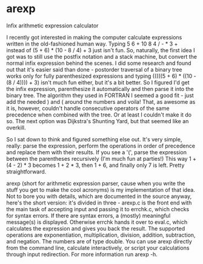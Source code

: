 # arexp
Infix arithmetic expression calculator

I recently got interested in making the computer calculate expressions written in the old-fashioned human way.
Typing 5 6 + 10 8 4 / - * 3 + instead of (5 + 6) * (10 - 8 / 4) + 3 just isn't fun. So, naturally, the first idea I got was to still
use the postfix notation and a stack machine, but convert the normal infix expression behind the scenes. I did some research and found
out that it's easier said than done - postorder traversal of a binary tree works only for fully parenthesized expressions and typing
(((((5 + 6) * ((10 - (8 / 4)))) + 3) isn't much fun either, but it's a bit better. So I figured I'd get the infix expression, 
parenthesize it automatically and then parse it into the binary tree. The algorithm they used in FORTRAN I seemed a good fit - just add
the needed ) and ( around the numbers and voila! That, as awesome as it is, however, couldn't handle consecutive operators of the same 
precedence when combined with the tree. Or at least I couldn't make it do so. The next option was Dijkstra's Shunting Yard, but that 
seemed like an overkill.

So I sat down to think and figured something else out. It's very simple, really: parse the expression, perform the operations in order
of precedence and replace them with their results. If you see a '(', parse the expression between the parentheses recursively (I'm much 
fun at parties!)
This way 1 + (4 - 2) * 3 becomes 1 + 2 * 3, then 1 + 6, and finally only 7 is left. Pretty straightforward.

arexp (short for arithmetic expression parser, cause when you write the stuff you get to make the cool acronyms) is my implementation of
that idea. Not to bore you with details, which are documented in the source anyway, here's the short version: it's divided in three - 
arexp.c is the front end with the main task of accepting input and passing it to errchk.c, which checks for syntax errors. If there are 
syntax errors, a (mostly) meaningful message(s) is displayed. Otherwise errchk hands it over to eval.c, which calculates the expression 
and gives you back the result. The supported operations are exponentiation, multiplication, division, addition, subtraction, and negation. 
The numbers are of type double. You can use arexp directly from the command line, calculate interactively, or script your calculations 
through input redirection. For more information run arexp -h.
